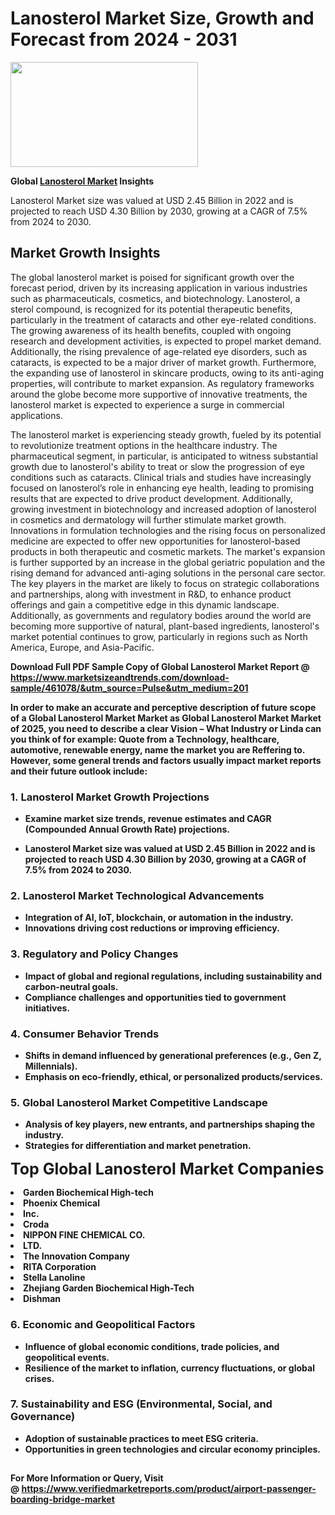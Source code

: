 <H1>Lanosterol Market Size, Growth and Forecast from 2024 - 2031</H1><img class="aligncenter size-medium wp-image-584254" src="https://thirdeyenews.in/wp-content/uploads/2024/09/Global-Market-Research-300x168.jpeg" alt="" width="300" height="168" /><p><strong>Global&nbsp;<a href="https://www.marketsizeandtrends.com/download-sample/461078/&amp;utm_source=Pulse&amp;utm_medium=201">Lanosterol Market</a> Insights</strong></p><p>Lanosterol Market size was valued at USD 2.45 Billion in 2022 and is projected to reach USD 4.30 Billion by 2030, growing at a CAGR of 7.5% from 2024 to 2030.</p><p><h2>Market Growth Insights</h2> <p>The global lanosterol market is poised for significant growth over the forecast period, driven by its increasing application in various industries such as pharmaceuticals, cosmetics, and biotechnology. Lanosterol, a sterol compound, is recognized for its potential therapeutic benefits, particularly in the treatment of cataracts and other eye-related conditions. The growing awareness of its health benefits, coupled with ongoing research and development activities, is expected to propel market demand. Additionally, the rising prevalence of age-related eye disorders, such as cataracts, is expected to be a major driver of market growth. Furthermore, the expanding use of lanosterol in skincare products, owing to its anti-aging properties, will contribute to market expansion. As regulatory frameworks around the globe become more supportive of innovative treatments, the lanosterol market is expected to experience a surge in commercial applications.</p> <p><strong></strong></p> <p>The lanosterol market is experiencing steady growth, fueled by its potential to revolutionize treatment options in the healthcare industry. The pharmaceutical segment, in particular, is anticipated to witness substantial growth due to lanosterol's ability to treat or slow the progression of eye conditions such as cataracts. Clinical trials and studies have increasingly focused on lanosterol’s role in enhancing eye health, leading to promising results that are expected to drive product development. Additionally, growing investment in biotechnology and increased adoption of lanosterol in cosmetics and dermatology will further stimulate market growth. Innovations in formulation technologies and the rising focus on personalized medicine are expected to offer new opportunities for lanosterol-based products in both therapeutic and cosmetic markets. The market's expansion is further supported by an increase in the global geriatric population and the rising demand for advanced anti-aging solutions in the personal care sector. The key players in the market are likely to focus on strategic collaborations and partnerships, along with investment in R&D, to enhance product offerings and gain a competitive edge in this dynamic landscape. Additionally, as governments and regulatory bodies around the world are becoming more supportive of natural, plant-based ingredients, lanosterol's market potential continues to grow, particularly in regions such as North America, Europe, and Asia-Pacific.</p> <p><strong></p><p><span class=""><strong>Download Full PDF Sample Copy of Global Lanosterol Market Report</strong> @ <a href="https://www.marketsizeandtrends.com/download-sample/461078/&amp;utm_source=Pulse&amp;utm_medium=201" target="_blank">https://www.marketsizeandtrends.com/download-sample/461078/&amp;utm_source=Pulse&amp;utm_medium=201</a></span></p><p>In order to make an accurate and perceptive description of future scope of a Global&nbsp;Lanosterol Market Market as Global&nbsp;Lanosterol Market Market of 2025, you need to describe a clear Vision &ndash; What Industry or Linda can you think of for example: Quote from a Technology, healthcare, automotive, renewable energy, name the market you are Reffering to. However, some general trends and factors usually impact market reports and their future outlook include:</p><h3>1.&nbsp;<strong>Lanosterol Market Growth Projections</strong></h3><ul><li>Examine market size trends, revenue estimates and CAGR (Compounded Annual Growth Rate) projections.</li><li><p>Lanosterol Market size was valued at USD 2.45 Billion in 2022 and is projected to reach USD 4.30 Billion by 2030, growing at a CAGR of 7.5% from 2024 to 2030.</p></li></ul><h3>2.&nbsp;<strong>Lanosterol Market Technological Advancements</strong></h3><ul><li>Integration of AI, IoT, blockchain, or automation in the industry.</li><li>Innovations driving cost reductions or improving efficiency.</li></ul><h3>3.&nbsp;<strong>Regulatory and Policy Changes</strong></h3><ul><li>Impact of global and regional regulations, including sustainability and carbon-neutral goals.</li><li>Compliance challenges and opportunities tied to government initiatives.</li></ul><h3>4.&nbsp;<strong>Consumer Behavior Trends</strong></h3><ul><li>Shifts in demand influenced by generational preferences (e.g., Gen Z, Millennials).</li><li>Emphasis on eco-friendly, ethical, or personalized products/services.</li></ul><h3>5.&nbsp;<strong>Global Lanosterol Market Competitive Landscape</strong></h3><ul><li>Analysis of key players, new entrants, and partnerships shaping the industry.</li><li>Strategies for differentiation and market penetration.</li></ul><p data-pm-slice="1 1 []"><span style="color: inherit; font-family: inherit; font-size: 25px;">Top Global Lanosterol Market Companies</span></p><div class="" data-test-id=""><p><li>Garden Biochemical High-tech</li><li> Phoenix Chemical</li><li> Inc.</li><li> Croda</li><li> NIPPON FINE CHEMICAL CO.</li><li> LTD.</li><li> The Innovation Company</li><li> RITA Corporation</li><li> Stella Lanoline</li><li> Zhejiang Garden Biochemical High-Tech</li><li> Dishman</li></p></div><h3>6.&nbsp;<strong>Economic and Geopolitical Factors</strong></h3><ul><li>Influence of global economic conditions, trade policies, and geopolitical events.</li><li>Resilience of the market to inflation, currency fluctuations, or global crises.</li></ul><h3>7.&nbsp;<strong>Sustainability and ESG (Environmental, Social, and Governance)</strong></h3><ul><li>Adoption of sustainable practices to meet ESG criteria.</li><li>Opportunities in green technologies and circular economy principles.</li></ul><h2><strong style="font-size: 14px;">For More Information or Query, Visit @&nbsp;</strong><a style="background-color: #ffffff; font-size: 14px;" href="https://www.marketsizeandtrends.com/report/lanosterol-market/" target="_blank">https://www.verifiedmarketreports.com/product/airport-passenger-boarding-bridge-market</a></h2>
